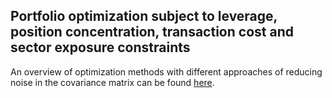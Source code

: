 ## Portfolio optimization subject to leverage, position concentration, transaction cost and sector exposure constraints

An overview of optimization methods with different approaches of reducing noise in the covariance matrix can be found [here](.../blob/master/demo.pdf).







